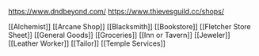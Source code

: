 https://www.dndbeyond.com/ 
https://www.thievesguild.cc/shops/

[[Alchemist]]
[[Arcane Shop]]
[[Blacksmith]]
[[Bookstore]]
[[Fletcher Store Sheet]]
[[General Goods]]
[[Groceries]]
[[Inn or Tavern]]
[[Jeweler]]
[[Leather Worker]]
[[Tailor]]
[[Temple Services]]





